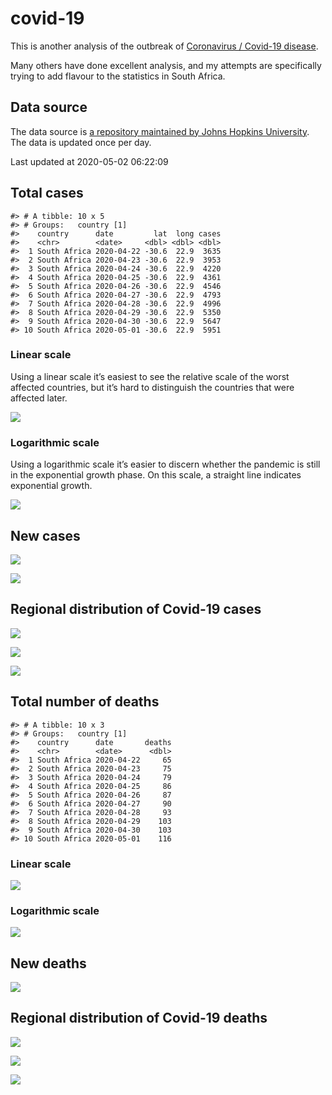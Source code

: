 
<!-- README.md is generated from README.Rmd. Please edit that file -->

# covid-19

<!-- badges: start -->

<!-- badges: end -->

This is another analysis of the outbreak of [Coronavirus / Covid-19
disease](https://en.wikipedia.org/wiki/Coronavirus_disease_2019).

Many others have done excellent analysis, and my attempts are
specifically trying to add flavour to the statistics in South Africa.

## Data source

The data source is [a repository maintained by Johns Hopkins
University](https://github.com/CSSEGISandData/COVID-19). The data is
updated once per day.

Last updated at 2020-05-02 06:22:09

## Total cases

    #> # A tibble: 10 x 5
    #> # Groups:   country [1]
    #>    country      date         lat  long cases
    #>    <chr>        <date>     <dbl> <dbl> <dbl>
    #>  1 South Africa 2020-04-22 -30.6  22.9  3635
    #>  2 South Africa 2020-04-23 -30.6  22.9  3953
    #>  3 South Africa 2020-04-24 -30.6  22.9  4220
    #>  4 South Africa 2020-04-25 -30.6  22.9  4361
    #>  5 South Africa 2020-04-26 -30.6  22.9  4546
    #>  6 South Africa 2020-04-27 -30.6  22.9  4793
    #>  7 South Africa 2020-04-28 -30.6  22.9  4996
    #>  8 South Africa 2020-04-29 -30.6  22.9  5350
    #>  9 South Africa 2020-04-30 -30.6  22.9  5647
    #> 10 South Africa 2020-05-01 -30.6  22.9  5951

### Linear scale

Using a linear scale it’s easiest to see the relative scale of the worst
affected countries, but it’s hard to distinguish the countries that were
affected later.

![](README_files/figure-gfm/unnamed-chunk-5-1.png)<!-- -->

### Logarithmic scale

Using a logarithmic scale it’s easier to discern whether the pandemic is
still in the exponential growth phase. On this scale, a straight line
indicates exponential growth.

![](README_files/figure-gfm/unnamed-chunk-6-1.png)<!-- -->

## New cases

![](README_files/figure-gfm/unnamed-chunk-7-1.png)<!-- -->

![](README_files/figure-gfm/unnamed-chunk-8-1.png)<!-- -->

## Regional distribution of Covid-19 cases

![](README_files/figure-gfm/unnamed-chunk-9-1.png)<!-- -->

![](README_files/figure-gfm/unnamed-chunk-10-1.png)<!-- -->

![](README_files/figure-gfm/unnamed-chunk-11-1.png)<!-- -->

## Total number of deaths

    #> # A tibble: 10 x 3
    #> # Groups:   country [1]
    #>    country      date       deaths
    #>    <chr>        <date>      <dbl>
    #>  1 South Africa 2020-04-22     65
    #>  2 South Africa 2020-04-23     75
    #>  3 South Africa 2020-04-24     79
    #>  4 South Africa 2020-04-25     86
    #>  5 South Africa 2020-04-26     87
    #>  6 South Africa 2020-04-27     90
    #>  7 South Africa 2020-04-28     93
    #>  8 South Africa 2020-04-29    103
    #>  9 South Africa 2020-04-30    103
    #> 10 South Africa 2020-05-01    116

### Linear scale

![](README_files/figure-gfm/unnamed-chunk-14-1.png)<!-- -->

### Logarithmic scale

![](README_files/figure-gfm/unnamed-chunk-15-1.png)<!-- -->

## New deaths

![](README_files/figure-gfm/unnamed-chunk-16-1.png)<!-- -->

## Regional distribution of Covid-19 deaths

![](README_files/figure-gfm/unnamed-chunk-17-1.png)<!-- -->

![](README_files/figure-gfm/unnamed-chunk-18-1.png)<!-- -->

![](README_files/figure-gfm/unnamed-chunk-19-1.png)<!-- -->
